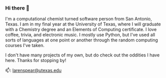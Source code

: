 ### Hi there 👋

I'm a computational chemist turned software person from San Antonio, Texas. I am in my final year at the University of Texas, where I will graduate with a Chemistry degree and an Elements of Computing certificate. I love coffee, trivia, and electronic music. I mostly use Python, but I've used all sorts of languages at one point or another through the random computing courses I've taken.

I don't have many projects of my own, but do check out the oddities I have here. Thanks for stopping by!

📫: larenspear@utexas.edu

<!--
**larenspear/larenspear** is a ✨ _special_ ✨ repository because its `README.md` (this file) appears on your GitHub profile.

Here are some ideas to get you started:

- 🔭 I’m currently working on ...
- 🌱 I’m currently learning ...
- 👯 I’m looking to collaborate on ...
- 🤔 I’m looking for help with ...
- 💬 Ask me about ...
- 📫 How to reach me: ...
- 😄 Pronouns: ...
- ⚡ Fun fact: ...
-->
